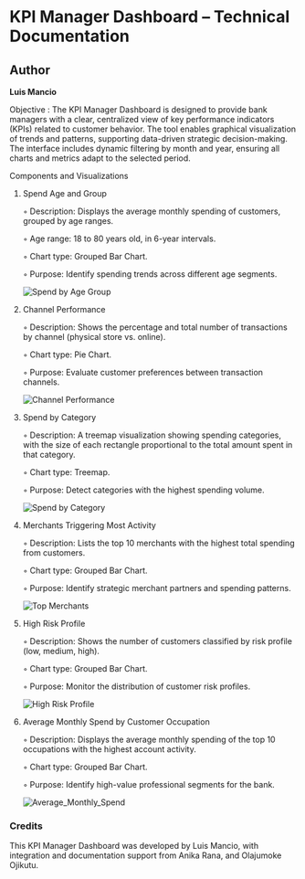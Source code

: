 # KPI Manager Dashboard – Technical Documentation
## Author
**Luis Mancio**

Objective : The KPI Manager Dashboard is designed to provide bank managers with a clear, centralized view of key performance indicators (KPIs) related to customer behavior.  The tool enables graphical visualization of trends and patterns, supporting data-driven strategic decision-making. The interface includes dynamic filtering by month and year, ensuring all charts and metrics adapt to the selected period.

Components and Visualizations
    
   1. Spend Age and Group

        ◦ Description: Displays the average monthly spending of customers, grouped by age ranges.

        ◦ Age range: 18 to 80 years old, in 6-year intervals.

        ◦ Chart type: Grouped Bar Chart.

        ◦ Purpose: Identify spending trends across different age segments.
        
       ![Spend by Age Group](images/kpi_spend_by_age.png)


   2. Channel Performance

        ◦ Description: Shows the percentage and total number of transactions by channel (physical store vs. online).

        ◦ Chart type: Pie Chart.

        ◦ Purpose: Evaluate customer preferences between transaction channels.
        
        
       ![Channel Performance](images/kpi_channel_performance.png)


   3. Spend by Category

        ◦ Description: A treemap visualization showing spending categories, with the size of each rectangle proportional to the total amount spent in that category.

        ◦ Chart type: Treemap.

        ◦ Purpose: Detect categories with the highest spending volume.
      
       ![Spend by Category](images/kpi_spend_by_category.png)


   4. Merchants Triggering Most Activity

        ◦ Description: Lists the top 10 merchants with the highest total spending from customers.

        ◦ Chart type: Grouped Bar Chart.

        ◦ Purpose: Identify strategic merchant partners and spending patterns.
       
       ![Top Merchants](images/kpi_top_merchants.png)


   5. High Risk Profile

        ◦ Description: Shows the number of customers classified by risk profile (low, medium, high).

        ◦ Chart type: Grouped Bar Chart.

        ◦ Purpose: Monitor the distribution of customer risk profiles.
       
       ![High Risk Profile](images/kpi_high_risk_profile.png)
        

   6. Average Monthly Spend by Customer Occupation

        ◦ Description: Displays the average monthly spending of the top 10 occupations with the highest account activity.

        ◦ Chart type: Grouped Bar Chart.

        ◦ Purpose: Identify high-value professional segments for the bank.
        
      ![Average_Monthly_Spend](images/kpi_avg_monthly_spend.png)
 
### Credits

This KPI Manager Dashboard was developed by Luis Mancio, with integration and documentation support from Anika Rana, and Olajumoke Ojikutu.
